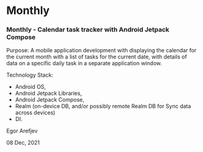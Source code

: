 # Monthly
### Monthly - Calendar task tracker with Android Jetpack Compose

Purpose:
A mobile application development with displaying the calendar for the current month with a list of tasks for the current date, 
with details of data on a specific daily task in a separate application window.

Technology Stack:
- Android OS,
- Android Jetpack Libraries,
- Android Jetpack Compose,
- Realm (on-device DB, and/or possibly remote Realm DB for Sync data across devices)
- DI.

Egor Arefjev

08 Dec, 2021
